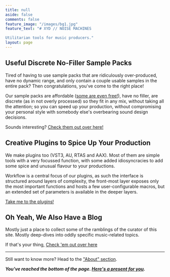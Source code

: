 ```yaml
---
title: null
aside: false
comments: false
feature_image: "/images/bg1.jpg"
feature_text: "# XYD // NOISE MACHINES

Utilitarian tools for music producers."
layout: page
---
```


## Useful Discrete No-Filler Sample Packs

Tired of having to use sample packs that are ridiculously over-produced, have no dynamic range, and only contain a couple usable samples in the entire pack? Then congratulations, you've come to the right place!

Our sample packs are affordable ([some are even free!](TODO)), have no filler, are discrete (as in not overly processed) so they fit in any mix, without taking all the attention; so you can speed up your production, without compromising your personal style with somebody else's overbearing sound design decisions.

Sounds interesting? [Check them out over here!](TODO)

## Creative Plugins to Spice Up Your Production
We make plugins too (VST3, AU, RTAS and AAX). Most of them are simple tools with a very focussed function, with some added idiosyncracies to add some spice and unusual flavour to your productions.

Workflow is a central focus of our plugins, as such the interface is structured around layers of complexity, the front-most layer exposes only the most important functions and hosts a few user-configurable macros, but an extended set of parameters is available in the deeper layers.

[Take me to the plugins!](TODO)

## Oh Yeah, We Also Have a Blog
Mostly just a place to collect some of the ramblings of the curator of this site. Mostly deep-dives into oddly specific music-related topics.

If that's your thing, [Check 'em out over here](TODO)

<hr class='brutal_hr_p'/>

Still want to know more? Head to the ["About" section](TODO).

***You've reached the bottom of the page. [Here's a present for you](/super-secret-page/).***